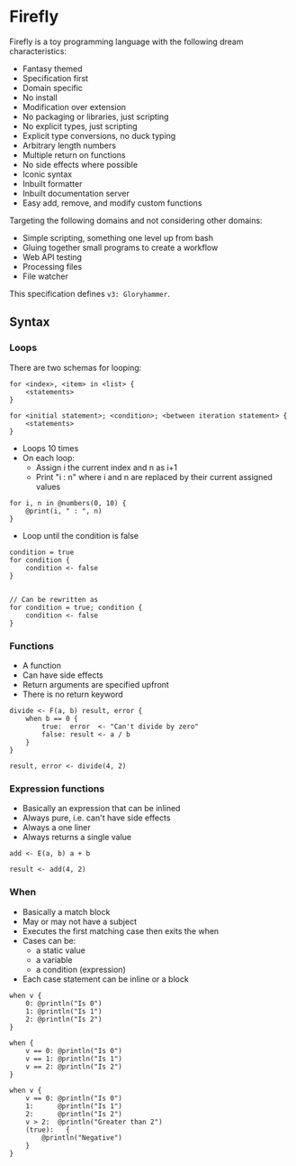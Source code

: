 
# Firefly

Firefly is a toy programming language with the following dream characteristics:

- Fantasy themed
- Specification first
- Domain specific
- No install
- Modification over extension
- No packaging or libraries, just scripting
- No explicit types, just scripting
- Explicit type conversions, no duck typing
- Arbitrary length numbers
- Multiple return on functions
- No side effects where possible
- Iconic syntax
- Inbuilt formatter
- Inbuilt documentation server
- Easy add, remove, and modify custom functions

Targeting the following domains and not considering other domains:

- Simple scripting, something one level up from bash
- Gluing together small programs to create a workflow
- Web API testing
- Processing files
- File watcher

This specification defines `v3: Gloryhammer`.

## Syntax

### Loops

There are two schemas for looping:

```
for <index>, <item> in <list> {
	<statements>
}
```

```
for <initial statement>; <condition>; <between iteration statement> {
	<statements>
}
```

- Loops 10 times
- On each loop:
  - Assign i the current index and n as i+1
  - Print "i : n" where i and n are replaced by their current assigned values

```
for i, n in @numbers(0, 10) {
	@print(i, " : ", n)
}
```

- Loop until the condition is false

```
condition = true
for condition {
	condition <- false
}


// Can be rewritten as
for condition = true; condition {
	condition <- false
}
```

### Functions

- A function
- Can have side effects
- Return arguments are specified upfront
- There is no return keyword 

```
divide <- F(a, b) result, error {
	when b == 0 {
		true:  error  <- "Can't divide by zero"
		false: result <- a / b
	}
}

result, error <- divide(4, 2)
```

### Expression functions

- Basically an expression that can be inlined
- Always pure, i.e. can't have side effects
- Always a one liner
- Always returns a single value

```
add <- E(a, b) a + b

result <- add(4, 2)
```

### When

- Basically a match block
- May or may not have a subject
- Executes the first matching case then exits the when
- Cases can be:
  - a static value
  - a variable
  - a condition (expression)
- Each case statement can be inline or a block

```
when v {
	0: @println("Is 0")
	1: @println("Is 1")
	2: @println("Is 2")
}

when {
	v == 0: @println("Is 0")
	v == 1: @println("Is 1")
	v == 2: @println("Is 2")
}

when v {
	v == 0: @println("Is 0")
	1:      @println("Is 1")
	2:      @println("Is 2")
	v > 2:  @println("Greater than 2")
	(true):   {
		@println("Negative")
	}
}
```
